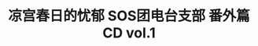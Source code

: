 ---
logo: images/drama/凉宫春日的忧郁SOS团电台支部番外篇CDvol1.jpg
title: 凉宫春日的忧郁 SOS团电台支部 番外篇CD vol.1
subTitle: 凉宫春日的忧郁·SOS团电台支部 CD 于2006年7月5日发售

category: 广播剧

hasResource: true
downloadList:
  - intro: flac+jpg
    size: 217.5MB
    link: https://pan.baidu.com/s/1s_UimKwj3XCirKxSmx6QcQ
  - intro: 云盘 提取码:jdcc
    size: 217.5MB
    link: https://pan.baidu.com/s/1s_UimKwj3XCirKxSmx6QcQ

downloadContent: |
  凉宫春日的忧郁·SOS团电台支部 CD 于2006年7月5日发售。<br>
  收录：<br>
  1．オープニング<br>
  2．ハルヒ的座談会<br>
  3．ぶらり不思議探索隊スペシャル<br>
  4．平野綾のおもてなし<br>
  5．オリジナルジングルを作ろう<br>
  6．後藤邑子のおもてなし<br>
  7．涼宮ハルヒの退屈しのぎスペシャル<br>
  8．茅原実里のおもてなし<br>
  9．朝比奈みくるの大予言<br>
  10．エンディング<br><br>
  版权属于:VCB-Studio<br>
  文件地址:https://vcb-s.com/archives/11328
---